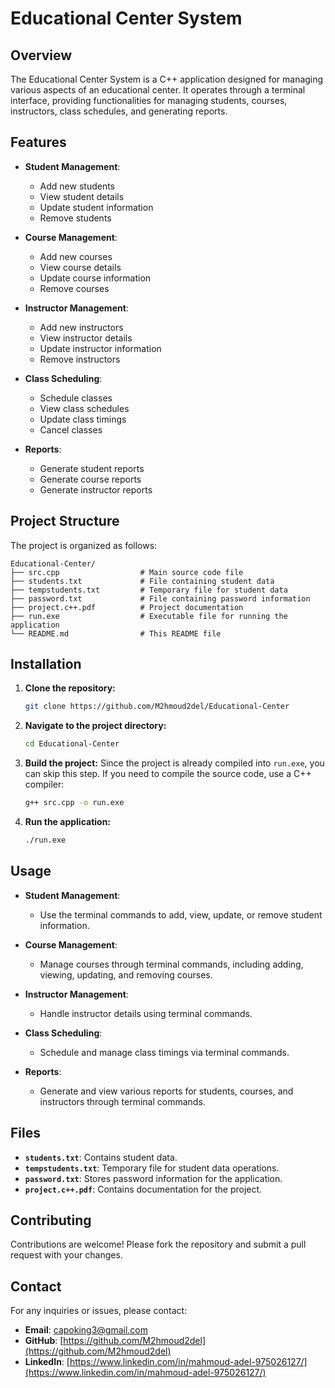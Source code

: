 # Educational Center System

## Overview

The Educational Center System is a C++ application designed for managing various aspects of an educational center. It operates through a terminal interface, providing functionalities for managing students, courses, instructors, class schedules, and generating reports.

## Features

- **Student Management**:
  - Add new students
  - View student details
  - Update student information
  - Remove students

- **Course Management**:
  - Add new courses
  - View course details
  - Update course information
  - Remove courses

- **Instructor Management**:
  - Add new instructors
  - View instructor details
  - Update instructor information
  - Remove instructors

- **Class Scheduling**:
  - Schedule classes
  - View class schedules
  - Update class timings
  - Cancel classes

- **Reports**:
  - Generate student reports
  - Generate course reports
  - Generate instructor reports

## Project Structure

The project is organized as follows:

```
Educational-Center/
├── src.cpp                  # Main source code file
├── students.txt             # File containing student data
├── tempstudents.txt         # Temporary file for student data
├── password.txt             # File containing password information
├── project.c++.pdf          # Project documentation
├── run.exe                  # Executable file for running the application
└── README.md                # This README file
```

## Installation

1. **Clone the repository:**
   ```sh
   git clone https://github.com/M2hmoud2del/Educational-Center
   ```

2. **Navigate to the project directory:**
   ```sh
   cd Educational-Center
   ```

3. **Build the project:**
   Since the project is already compiled into `run.exe`, you can skip this step. If you need to compile the source code, use a C++ compiler:
   ```sh
   g++ src.cpp -o run.exe
   ```

4. **Run the application:**
   ```sh
   ./run.exe
   ```

## Usage

- **Student Management**:
  - Use the terminal commands to add, view, update, or remove student information.

- **Course Management**:
  - Manage courses through terminal commands, including adding, viewing, updating, and removing courses.

- **Instructor Management**:
  - Handle instructor details using terminal commands.

- **Class Scheduling**:
  - Schedule and manage class timings via terminal commands.

- **Reports**:
  - Generate and view various reports for students, courses, and instructors through terminal commands.

## Files

- **`students.txt`**: Contains student data.
- **`tempstudents.txt`**: Temporary file for student data operations.
- **`password.txt`**: Stores password information for the application.
- **`project.c++.pdf`**: Contains documentation for the project.

## Contributing

Contributions are welcome! Please fork the repository and submit a pull request with your changes.

## Contact

For any inquiries or issues, please contact:

- **Email**: [capoking3@gmail.com](mailto:capoking3@gmail.com)
- **GitHub**: [https://github.com/M2hmoud2del](https://github.com/M2hmoud2del)
- **LinkedIn**: [https://www.linkedin.com/in/mahmoud-adel-975026127/](https://www.linkedin.com/in/mahmoud-adel-975026127/)
